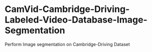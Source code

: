 # CamVid-Cambridge-Driving-Labeled-Video-Database-Image-Segmentation
Perform Image segmentation on Cambridge-Driving Dataset
